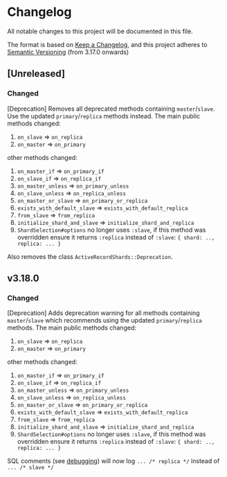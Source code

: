 # Changelog
All notable changes to this project will be documented in this file.

The format is based on [Keep a Changelog](https://keepachangelog.com/en/1.0.0/),
and this project adheres to [Semantic Versioning](https://semver.org/spec/v2.0.0.html) (from 3.17.0 onwards)

## [Unreleased]

### Changed

[Deprecation] Removes all deprecated methods containing `master`/`slave`. Use the updated `primary`/`replica` methods instead. The main public methods changed:

1. `on_slave` => `on_replica`
1. `on_master` => `on_primary`

other methods changed:

1. `on_master_if` => `on_primary_if`
1. `on_slave_if` => `on_replica_if`
1. `on_master_unless` => `on_primary_unless`
1. `on_slave_unless` => `on_replica_unless`
1. `on_master_or_slave` => `on_primary_or_replica`
1. `exists_with_default_slave` => `exists_with_default_replica`
1. `from_slave` => `from_replica`
1. `initialize_shard_and_slave` => `initialize_shard_and_replica`
1. `ShardSelection#options` no longer uses `:slave`, if this method was overridden ensure it returns `:replica` instead of `:slave`: `{ shard: .., replica: ... }`

Also removes the class `ActiveRecordShards::Deprecation`.

## v3.18.0

### Changed

[Deprecation] Adds deprecation warning for all methods containing `master`/`slave` which recommends using the updated `primary`/`replica` methods. The main public methods changed:

1. `on_slave` => `on_replica`
1. `on_master` => `on_primary`

other methods changed:

1. `on_master_if` => `on_primary_if`
1. `on_slave_if` => `on_replica_if`
1. `on_master_unless` => `on_primary_unless`
1. `on_slave_unless` => `on_replica_unless`
1. `on_master_or_slave` => `on_primary_or_replica`
1. `exists_with_default_slave` => `exists_with_default_replica`
1. `from_slave` => `from_replica`
1. `initialize_shard_and_slave` => `initialize_shard_and_replica`
1. `ShardSelection#options` no longer uses `:slave`, if this method was overridden ensure it returns `:replica` instead of `:slave`: `{ shard: .., replica: ... }`

SQL comments (see [debugging](/README.md#debugging)) will now log `... /* replica */` instead of `... /* slave */`
